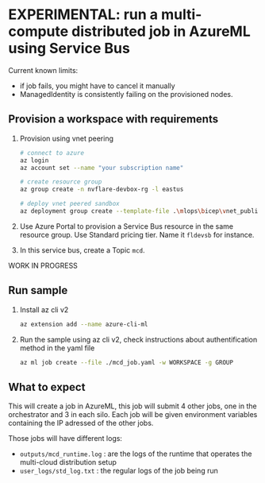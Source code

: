 # EXPERIMENTAL: run a multi-compute distributed job in AzureML using Service Bus

Current known limits:
- if job fails, you might have to cancel it manually
- ManagedIdentity is consistently failing on the provisioned nodes.

## Provision a workspace with requirements

1. Provision using vnet peering

    ```bash
    # connect to azure
    az login
    az account set --name "your subscription name"

    # create resource group
    az group create -n nvflare-devbox-rg -l eastus

    # deploy vnet peered sandbox
    az deployment group create --template-file .\mlops\bicep\vnet_publicip_sandbox_setup.bicep --resource-group nvflare-devbox-rg --parameters demoBaseName="nvflaredev1" applyVNetPeering=true
    ```

2. Use Azure Portal to provision a Service Bus resource in the same resource group. Use Standard pricing tier. Name it `fldevsb` for instance.

3. In this service bus, create a Topic `mcd`.

WORK IN PROGRESS

## Run sample

1. Install az cli v2

    ```bash
    az extension add --name azure-cli-ml
    ```

2. Run the sample using az cli v2, check instructions about authentification method in the yaml file

    ```bash
    az ml job create --file ./mcd_job.yaml -w WORKSPACE -g GROUP
    ```

## What to expect

This will create a job in AzureML, this job will submit 4 other jobs, one in the orchestrator and 3 in each silo. Each job will be given environment variables containing the IP adressed of the other jobs.

Those jobs will have different logs:

- `outputs/mcd_runtime.log` : are the logs of the runtime that operates the multi-cloud distribution setup
- `user_logs/std_log.txt` : the regular logs of the job being run
